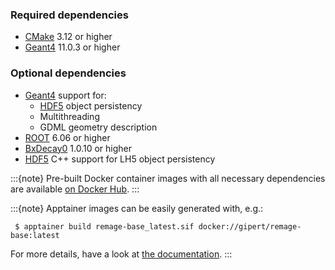 ### Required dependencies

- [CMake] 3.12 or higher
- [Geant4] 11.0.3 or higher

### Optional dependencies

- [Geant4] support for:
  - [HDF5] object persistency
  - Multithreading
  - GDML geometry description
- [ROOT] 6.06 or higher
- [BxDecay0] 1.0.10 or higher
- [HDF5] C++ support for LH5 object persistency

:::{note} Pre-built Docker container images with all necessary dependencies are
available
[on Docker Hub](https://hub.docker.com/repository/docker/gipert/remage-base).
:::

:::{note} Apptainer images can be easily generated with, e.g.:

```console
 $ apptainer build remage-base_latest.sif docker://gipert/remage-base:latest
```

For more details, have a look at
[the documentation](https://apptainer.org/docs/user/main/build_a_container.html).
:::

[CMake]: https://cmake.org
[BxDecay0]: https://github.com/BxCppDev/bxdecay0
[Geant4]: https://geant4.web.cern.ch
[HDF5]: https://www.hdfgroup.org/solutions/hdf5
[ROOT]: https://root.cern.ch
